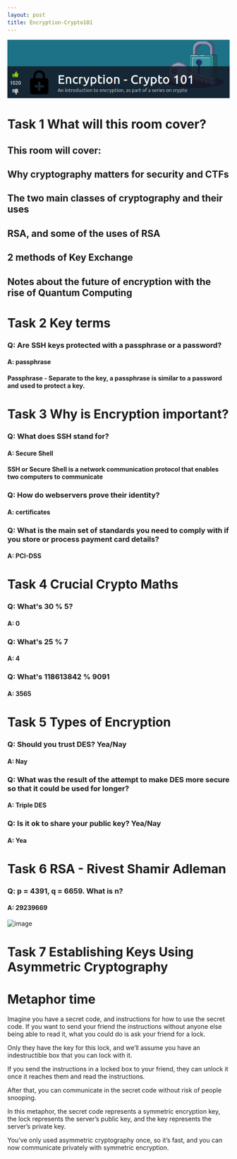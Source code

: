 ```yaml
---
layout: post
title: Encryption-Crypto101
---
```


![image](/assets/img/Crypto/1.png)

# Task 1 What will this room cover? 
## This room will cover:
  ## Why cryptography matters for security and CTFs
  ## The two main classes of cryptography and their uses
  ## RSA, and some of the uses of RSA
  ## 2 methods of Key Exchange
  ## Notes about the future of encryption with the rise of Quantum Computing
   
 # Task 2 Key terms  
 
 ### Q: Are SSH keys protected with a passphrase or a password?
 #### A: passphrase
 
  #### Passphrase - Separate to the key, a passphrase is similar to a password and used to protect a key.
   
 # Task 3 Why is Encryption important? 
   
   ### Q: What does SSH stand for?
   #### A: Secure Shell 
   
  #### SSH or Secure Shell is a network communication protocol that enables two computers to communicate 
   
   ### Q: How do webservers prove their identity?
   #### A: certificates
   
   ### Q: What is the main set of standards you need to comply with if you store or process payment card details?
   #### A: PCI-DSS
   
 # Task 4 Crucial Crypto Maths 
 
 ### Q: What's 30 % 5? 
 #### A: 0
 
 ### Q: What's 25 % 7
 #### A: 4
 
 ### Q: What's 118613842 % 9091
 #### A: 3565
 
 # Task 5 Types of Encryption 
   
 ### Q: Should you trust DES? Yea/Nay  
 #### A: Nay
 
 ### Q: What was the result of the attempt to make DES more secure so that it could be used for longer?
 #### A: Triple DES
 
 ### Q: Is it ok to share your public key? Yea/Nay
 #### A: Yea
 
 # Task 6 RSA - Rivest Shamir Adleman 
   
 ### Q: p = 4391, q = 6659. What is n? 
 #### A: 29239669
 
![image](/assets/img/Crypto/2png)   
    
# Task 7 Establishing Keys Using Asymmetric Cryptography 

 # Metaphor time                                                                                                                                                           
 Imagine you have a secret code, and instructions for how to use the secret code. If you want to send your friend the instructions without anyone else being able to read it, what you could do is ask your friend for a lock.

Only they have the key for this lock, and we’ll assume you have an indestructible box that you can lock with it.

If you send the instructions in a locked box to your friend, they can unlock it once it reaches them and read the instructions.

After that, you can communicate in the secret code without risk of people snooping.

In this metaphor, the secret code represents a symmetric encryption key, the lock represents the server’s public key, and the key represents the server’s private key.

You’ve only used asymmetric cryptography once, so it’s fast, and you can now communicate privately with symmetric encryption.















 
   
   
